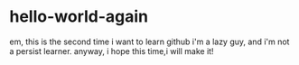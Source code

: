 # hello-world-again
em, this is the second time i want to learn github
i'm a lazy guy, and i'm not a persist learner.
anyway, i hope this time,i will make it!
